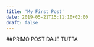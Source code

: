```yaml
---
title: 'My First Post'
date: 2019-05-21T15:11:10+02:00
draft: false
---
```


##PRIMO POST DAJE TUTTA
